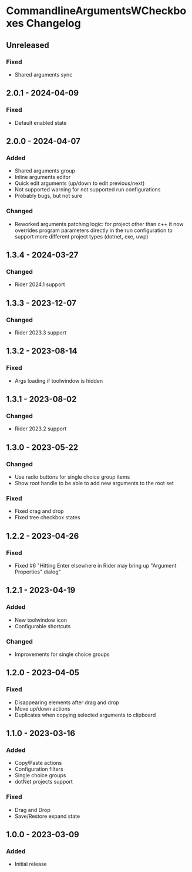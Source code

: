 <!-- Keep a Changelog guide -> https://keepachangelog.com -->

# CommandlineArgumentsWCheckboxes Changelog

## Unreleased

### Fixed
- Shared arguments sync

## 2.0.1 - 2024-04-09

### Fixed
- Default enabled state

## 2.0.0 - 2024-04-07

### Added
- Shared arguments group
- Inline arguments editor
- Quick edit arguments (up/down to edit previous/next)
- Not supported warning for not supported run configurations
- Probably bugs, but not sure

### Changed
- Reworked arguments patching logic: for project other than c++ it now overrides program parameters directly in the run configuration to support more different project types (dotnet, exe, uwp)

## 1.3.4 - 2024-03-27

### Changed
- Rider 2024.1 support

## 1.3.3 - 2023-12-07

### Changed
- Rider 2023.3 support

## 1.3.2 - 2023-08-14

### Fixed
- Args loading if toolwindow is hidden

## 1.3.1 - 2023-08-02

### Changed
- Rider 2023.2 support

## 1.3.0 - 2023-05-22

### Changed
- Use radio buttons for single choice group items
- Show root handle to be able to add new arguments to the root set

### Fixed
- Fixed drag and drop
- Fixed tree checkbox states

## 1.2.2 - 2023-04-26

### Fixed
- Fixed #6 "Hitting Enter elsewhere in Rider may bring up "Argument Properties" dialog"

## 1.2.1 - 2023-04-19

### Added
- New toolwindow icon
- Configurable shortcuts

### Changed
- Improvements for single choice groups

## 1.2.0 - 2023-04-05

### Fixed
- Disappearing elements after drag and drop
- Move up/down actions
- Duplicates when copying selected arguments to clipboard

## 1.1.0 - 2023-03-16

### Added
- Copy/Paste actions
- Configuration filters
- Single choice groups
- dotNet projects support

### Fixed
- Drag and Drop
- Save/Restore expand state

## 1.0.0 - 2023-03-09

### Added
- Initial release
